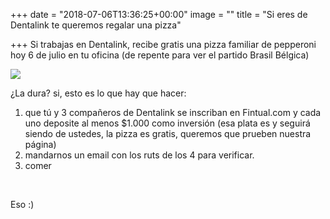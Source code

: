 +++
date = "2018-07-06T13:36:25+00:00"
image = ""
title = "Si eres de Dentalink te queremos regalar una pizza"

+++
Si trabajas en Dentalink, recibe gratis una pizza familiar de pepperoni hoy 6 de julio en tu oficina (de repente para ver el partido Brasil Bélgica)

![](/uploads/pizza-1344720_640.jpg)

¿La dura? si, esto es lo que hay que hacer:

1. que tú y 3 compañeros de Dentalink se inscriban en Fintual.com y cada uno deposite al menos $1.000 como inversión (esa plata es y seguirá siendo de ustedes, la pizza es gratis, queremos que prueben nuestra página)
2. mandarnos un email con los ruts de los 4 para verificar.
3. comer 

<br>

Eso  :)